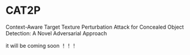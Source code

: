 # CAT2P
Context-Aware Target Texture Perturbation Attack for Concealed Object Detection: A Novel Adversarial Approach

it will be coming soon ！！！
